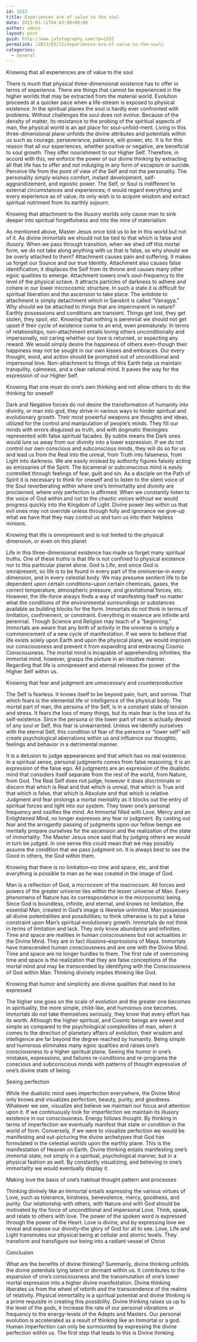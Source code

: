 ```yaml
---
id: 1552
title: Experiences are of value to the soul
date: 2013-03-11T04:43:00+00:00
author: admin
layout: post
guid: http://www.jafotography.com/?p=1552
permalink: /2013/03/11/experiences-are-of-value-to-the-soul/
categories:
  - General
---
```

Knowing that all experiences are of value to the soul

There is much that physical three-dimensional existence has to offer in terms of experience. There are things that cannot be experienced in the higher worlds that may be extracted from the material world. Evolution proceeds at a quicker pace when a life-stream is exposed to physical existence. In the spiritual planes the soul is hardly ever confronted with problems. Without challenges the soul does not evolve. Because of the density of matter, its resistance to the probing of the spiritual aspects of man, the physical world is an apt place for soul-unfold-ment. Living in this three-dimensional plane unfolds the divine attributes and potentials within us such as courage, perseverance, patience, will-power, etc. It is for this reason that all our experiences, whether positive or negative, are beneficial to soul growth. They offer nourishment to our Higher Self. Therefore, in accord with this, we enforce the power of our divine thinking by extracting all that life has to offer and not indulging in any form of escapism or suicide. Perceive life from the point of view of the Self and not the personality. The personality simply wishes comfort, instant development, self-aggrandizement, and egoistic power. The Self, or Soul is indifferent to external circumstances and experiences; it would regard everything and every experience as of value; its only wish is to acquire wisdom and extract spiritual nutriment from its earthly sojourn.

Knowing that attachment to the illusory worlds only cause man to sink deeper into spiritual forgetfulness and into the mire of materialism

As mentioned above, Master Jesus once told us to be in this world but not of it. As divine immortals we should not be tied to that which is false and illusory. When we pass through transition, when we shed off this mortal form, we do not take along anything with us that is false, so why should we be overly attached to them? Attachment causes pain and suffering. It makes us forget our Source and our true Identity. Attachment also causes false identification; it displaces the Self from its throne and causes many other egoic qualities to emerge. Attachment lowers one&#8217;s soul-frequency to the level of the physical octave. It attracts particles of darkness to adhere and cohere in our lower microcosmic structure. In such a state it is difficult for spiritual liberation and the ascension to take place. The antidote to attachment is simply detachment which in Sanskrit is called &#8220;Vairagya.&#8221; Why should we be attached to things that are impermanent in nature? Earthly possessions and conditions are transient. Things get lost, they get stolen, they spoil, etc. Knowing that nothing is perennial we should not get upset if their cycle of existence come to an end, even prematurely. In terms of relationships, non-attachment entails loving others unconditionally and impersonally, not caring whether our love is returned, or expecting any reward. We would simply desire the happiness of others even-though their happiness may not be sought in our own kisses and embraces. Our every thought, word, and action should be prompted out of unconditional and impersonal love. Non-attachment to things of this Earth help us maintain tranquility, calmness, and a clear rational mind. It paves the way for the expression of our Higher Self.

Knowing that one must do one&#8217;s own thinking and not allow others to do the thinking for oneself
  
Dark and Negative forces do not desire the transformation of humanity into divinity, or man into god, they strive in various ways to hinder spiritual and evolutionary growth. Their most powerful weapons are thoughts and ideas, utilized for the control and manipulation of people&#8217;s minds. They fill our minds with errors disguised as truth, and with dogmatic theologies represented with false spiritual facades. By subtle means the Dark ones would lure us away from our divinity into a lower expression. If we do not control our own conscious and subconscious minds, they will do so for us and lead us from the Real into the unreal, from Truth into falseness, from Light into darkness. We are easily mislead by authority figures falsely acting as emissaries of the Spirit. The bicameral or subconscious mind is easily controlled through feelings of fear, guilt and sin. As a disciple on the Path of Spirit it is necessary to think for oneself and to listen to the silent voice of the Soul reverberating within where one&#8217;s immortality and divinity are proclaimed, where only perfection is affirmed. When we constantly listen to the voice of God within and not to the chaotic voices without we would progress quickly into the Kingdom of Light. Divine power lies within us that evil ones may not override unless through folly and ignorance we give-up what we have that they may control us and turn us into their helpless minions.

Knowing that life is omnipresent and is not limited to the physical dimension, or even on this planet
  
Life in this three-dimensional existence has made us forget many spiritual truths. One of these truths is that life is not confined to physical existence nor to this particular planet alone. God is Life, and since God is omnipresent, so life is to be found in every part of the omniverse&#8211;in every dimension, and in every celestial body. We may presume sentient life to be dependent upon certain conditions&#8211;upon certain chemicals, gases, the correct temperature, atmospheric pressure, and gravitational forces, etc. However, the life-force always finds a way of manifesting itself no matter what the conditions of the environmental surroundings or substances available as building blocks for the form. Immortals do not think in terms of limitation, confinement, or constraint. Everything in essence are infinite and perennial. Though Science and Religion may teach of a &#8220;beginning,&#8221; Immortals are aware that any birth of activity in the universe is simply a commencement of a new cycle of manifestation. If we were to believe that life exists solely upon Earth and upon the physical plane, we would imprison our consciousness and prevent it from expanding and embracing Cosmic Consciousness. The mortal mind is incapable of apprehending infinities; the immortal mind, however, grasps the picture in an intuitive manner. Regarding that life is omnipresent and eternal releases the power of the Higher Self within us.

Knowing that fear and judgment are unnecessary and counterproductive
  
The Self is fearless. It knows itself to be beyond pain, hurt, and sorrow. That which fears is the elemental life or intelligence of the physical body. The mortal part of man, the persona of the Self, is in a constant state of tension and stress. It fears the loss of many things, but its main fear is the loss of its self-existence. Since the persona or the lower part of man is actually devoid of any soul or Self, this fear is unwarranted. Unless we identify ourselves with the eternal Self, this condition of fear of the persona or &#8220;lower self&#8221; will create psychological aberrations within us and influence our thoughts, feelings and behavior in a detrimental manner.

It is a delusion to judge appearances and that which has no real existence. In a spiritual sense, personal judgments comes from false reasoning; it is an expression of the false ego. All judgments are an expression of the dualistic mind that considers itself separate from the rest of the world, from Nature, from God. The Real Self does not judge, however it does discriminate or discern that which is Real and that which is unreal, that which is True and that which is false, that which is Absolute and that which is relative. Judgment and fear prolongs a mortal mentality as it blocks out the entry of spiritual forces and light into our system. They lower one&#8217;s personal frequency and ossifies the mind. An Immortal filled with Love, Mercy and an Enlightened Mind, no longer expresses any fear or judgment. By casting out fear and the arrogantly passing of judgments upon our fellow beings we mentally prepare ourselves for the ascension and the realization of the state of immortality. The Master Jesus once said that by judging others we would in turn be judged. In one sense this could mean that we may possibly assume the condition that we pass judgment on. It is always best to see the Good in others, the God within them.

Knowing that there is no limitation&#8211;no time and space, etc, and that everything is possible to man as he was created in the image of God.

Man is a reflection of God, a microcosm of the macrocosm. All forces and powers of the greater universe lies within the lesser universe of Man. Every phenomena of Nature has its correspondence in the microcosmic being. Since God is boundless, infinite, and eternal, and knows no limitation, the essential Man, created in God&#8217;s image is likewise unlimited. Man possesses all divine potentialities and possibilities; to think otherwise is to put a false constraint upon Man&#8217;s spiritual evolutionary growth. Immortals do not think in terms of limitation and lack. They only know abundance and infinities. Time and space are realities in human consciousness but not actualities in the Divine Mind. They are in fact illusions&#8211;expressions of Maya. Immortals have transcended human consciousness and are one with the Divine Mind. Time and space are no longer hurdles to them. The first rule of overcoming time and space is the realization that they are false conceptions of the mortal mind and may be transcended by identifying with the Consciousness of God within Man. Thinking divinely implies thinking like God.

Knowing that humor and simplicity are divine qualities that need to be expressed
  
The higher one goes on the scale of evolution and the greater one becomes in spirituality, the more simple, child-like, and humorous one becomes. Immortals do not take themselves seriously, they know that every effort has its worth. Although the higher spiritual, and Cosmic beings are sweet and simple as compared to the psychological complexities of man, when it comes to the direction of planetary affairs of evolution, their wisdom and intelligence are far beyond the degree reached by humanity. Being simple and humorous eliminates many egoic qualities and raises one&#8217;s consciousness to a higher spiritual plane. Seeing the humor in one&#8217;s mistakes, expressions, and failures re-conditions and re-programs the conscious and subconscious minds with patterns of thought expressive of one&#8217;s divine state of being.

Seeing perfection

While the dualistic mind sees imperfection everywhere, the Divine Mind only knows and visualizes perfection, beauty, purity, and goodness. Whatever we see, visualize and believe we maintain our focus and attention upon it. If we continuously look for imperfection we maintain its illusory existence in our consciousness. Energy follows thought. By thinking in terms of imperfection we eventually manifest that state or condition in the world of form. Conversely, if we were to visualize perfection we would be manifesting and out-picturing the divine archetypes that God has formulated in the celestial worlds upon the earthly plane. This is the manifestation of Heaven on Earth. Divine thinking entails manifesting one&#8217;s immortal state, not simply in a spiritual, psychological manner, but in a physical fashion as well. By constantly visualizing, and believing in one&#8217;s immortality we would eventually display it.

Making love the basis of one&#8217;s habitual thought pattern and processes

Thinking divinely like an Immortal entails expressing the various virtues of Love, such as tolerance, kindness, benevolence, mercy, goodness, and purity. Our relationship with others, with Nature and with God should be motivated by the force of unconditional and impersonal Love. Think, speak, and relate to others with love. The power of the spoken word is expressed through the power of the Heart. Love is divine, and by expressing love we reveal and expose our divinity&#8211;the glory of God for all to see. Love, Life and Light transmutes our physical being at cellular and atomic levels. They transform and transfigure our being into a radiant vessel of Christ 

Conclusion

What are the benefits of divine thinking? Summarily, divine thinking unfolds the divine potentials lying latent or dormant within us. It contributes to the expansion of one&#8217;s consciousness and the transmutation of one&#8217;s lower mortal expression into a higher divine manifestation. Divine thinking liberates us from the wheel of rebirth and the transcendence of the realms of relativity. Physical immortality is a spiritual potential and divine thinking is a prime requisite in creating this possibility. Divine thinking raises us up to the level of the gods, it increase the rate of our personal vibrations or frequency to the energy-levels of the Adepts and Masters. Our personal evolution is accelerated as a result of thinking like an Immortal or a god. Human imperfection can only be surmounted by expressing the divine perfection within us. The first step that leads to this is Divine thinking.